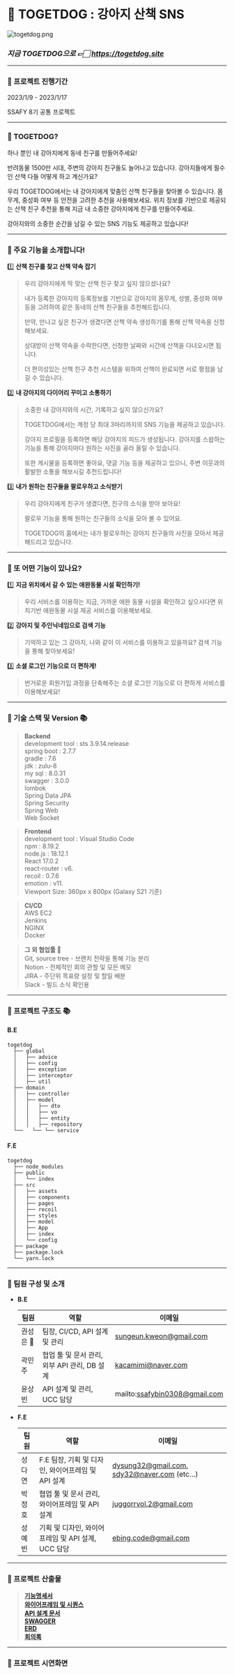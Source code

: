 # 🐶 TOGETDOG : 강아지 산책 SNS

![togetdog.png](https://s3.us-west-2.amazonaws.com/secure.notion-static.com/78d04b67-6415-47a6-8273-44d12ed46c17/togetdog.png?X-Amz-Algorithm=AWS4-HMAC-SHA256&X-Amz-Content-Sha256=UNSIGNED-PAYLOAD&X-Amz-Credential=AKIAT73L2G45EIPT3X45%2F20230216%2Fus-west-2%2Fs3%2Faws4_request&X-Amz-Date=20230216T084437Z&X-Amz-Expires=86400&X-Amz-Signature=00bbe3d43802df06d5db555b5cc24766038bf494fac53f289ce3751cbc64b21c&X-Amz-SignedHeaders=host&response-content-disposition=filename%3D%22togetdog.png%22&x-id=GetObject)

### ***지금 TOGETDOG으로 👉🏻 https://togetdog.site***
---
### **💚 프로젝트 진행기간** ###
<p> 2023/1/9 - 2023/1/17 </p>
<p> SSAFY 8기 공통 프로젝트 </p>

---

### **💛 TOGETDOG?**
하나 뿐인 내 강아지에게 동네 친구를 만들어주세요!

반려동물 1500만 시대, 주변의 강아지 친구들도 늘어나고 있습니다. 강아지들에게 필수인 산책 다들 어떻게 하고 계신가요?

우리 TOGETDOG에서는 내 강아지에게 맞춤인 산책 친구들을 찾아볼 수 있습니다. 몸무게, 중성화 여부 등 안전을 고려한 추천을 사용해보세요. 위치 정보를 기반으로 제공되는 산책 친구 추천을 통해 지금 내 소중한 강아지에게 친구를 만들어주세요.

강아지와의 소중한 순간을 남길 수 있는 SNS 기능도 제공하고 있습니다!

---

### **💚 주요 기능을 소개합니다!** ###

1️⃣ **산책 친구를 찾고 산책 약속 잡기**

> 우리 강아지에게 딱 맞는 산책 친구 찾고 싶지 않으셨나요?
> 
> 내가 등록한 강아지의 등록정보를 기반으로 강아지의 몸무게, 성별, 중성화 여부 등을 고려하여 같은 동네의 산책 친구들을 추천해드립니다. 
>
> 만약, 만나고 싶은 친구가 생겼다면 산책 약속 생성하기를 통해 산책 약속을 신청해보세요.
>
> 상대방이 산책 약속을 수락한다면, 신청한 날짜와 시간에 산책을 다녀오시면 됩니다.
>
> 더 편의성있는 산책 친구 추천 시스템을 위하여 산책이 완료되면 서로 평점을 남길 수 있습니다.

2️⃣ **내 강아지의 다이어리 꾸미고 소통하기**

> 소중한 내 강아지와의 시간, 기록하고 싶지 않으신가요?
> 
> TOGETDOG에서는 계정 당 최대 3마리까지의 SNS 기능을 제공하고 있습니다. 
> 
> 강아지 프로필을 등록하면 해당 강아지의 피드가 생성됩니다. 강아지를 스왑하는 기능을 통해 강아지마다 원하는 사진을 골라 올릴 수 있습니다. 
>
> 또한 게시물을 등록하면 좋아요, 댓글 기능 등을 제공하고 있으니, 주변 이웃과의 활발한 소통을 해보시길 추천드립니다!

3️⃣ **내가 원하는 친구들을 팔로우하고 소식받기**

> 우리 강아지에게 친구가 생겼다면, 친구의 소식을 받아 보아요!
>
> 팔로우 기능을 통해 원하는 친구들의 소식을 모아 볼 수 있어요.
>
> TOGETDOG의 홈에서는 내가 팔로우하는 강아지 친구들의 사진을 모아서 제공해드리고 있습니다.

--- 
### **💛 또 어떤 기능이 있나요?**

1️⃣ **지금 위치에서 갈 수 있는 애완동물 시설 확인하기!**
> 우리 서비스를 이용하는 지금, 가까운 애완 동물 시설을 확인하고 싶으시다면 위치기반 애완동물 시설 제공 서비스를 이용해보세요.

2️⃣ **강아지 및 주인닉네임으로 검색 기능**
> 기억하고 있는 그 강아지, 나와 같이 이 서비스를 이용하고 있을까요? 검색 기능을 통해 찾아보세요!

3️⃣ **소셜 로그인 기능으로 더 편하게!**
> 번거로운 회원가입 과정을 단축해주는 소셜 로그인 기능으로 더 편하게 서비스를 이용해보세요!

---

### **💚 기술 스택 및 Version 📚** ###

> **Backend** <br>
development tool : sts 3.9.14.release <br>
spring boot : 2.7.7 <br>
gradle : 7.6 <br>
jdk : zulu-8 <br>
my sql : 8.0.31 <br>
swagger : 3.0.0 <br>
lombok <br>
Spring Data JPA <br>
Spring Security <br>
Spring Web <br>
Web Socket <br>


> **Frontend** <br>
development tool : Visual Studio Code <br>
npm : 8.19.2 <br>
node.js : 18.12.1 <br>
React 17.0.2 <br>
react-router : v6. <br>
recoil : 0.7.6 <br>
emotion : v11. <br>
Viewport Size: 360px x 800px (Galaxy S21 기준) <br>

>**CI/CD** <br>
AWS EC2 <br>
Jenkins <br>
NGINX <br>
Docker <br>

>**그 외 협업툴 📕** <br>
Git, source tree - 브랜치 전략을 통해 기능 분리<br>
Notion - 전체적인 회의 관할 및 모든 메모<br>
JIRA - 주단위 목표량 설정 및 할일 배분 <br>
Slack - 빌드 소식 확인용 <br>

--- 

### **💛 프로젝트 구조도 📚** ###

#### B.E
```
togetdog
  ├── global
  │   ├── advice
  │   ├── config
  │   ├── exception
  │   ├── interceptor
  │   ├── util
  ├── domain
  │   ├── controller
  │   ├── model
  │   │   ├── dto
  │   │   ├── vo
  │   │   ├── entity
  │   │   ├── repository
  └──	└── └── service 
```

#### F.E
```
togetdog
  ├── node_modules
  ├── public
  │   └── index
  ├── src
  │   ├── assets
  │   ├── components
  │   ├── pages
  │   ├── recoil
  │   ├── styles
  │   ├── model
  │   ├── App
  │   ├── index
  │   └── config
  ├── package
  ├── package.lock
  └── yarn.lock
```

---

### **💚 팀원 구성 및 소개** ###

- **B.E**
    
    
    | 팀원 | 역할 | 이메일 |
    | --- | --- | --- |
    | 권성은 👑 | 팀장, CI/CD, API 설계 및 관리 | sungeun.kweon@gmail.com |
    | 곽민주 | 협업 툴 및 문서 관리, 외부 API 관리, DB 설계 | kacamimi@naver.com |
    | 윤상빈 | API 설계 및 관리, UCC 담당 | mailto:ssafybin0308@gmail.com |
- **F.E**
    
    
    | 팀원 | 역할 | 이메일 |
    | --- | --- | --- |
    | 성다연 | F.E 팀장, 기획 및 디자인, 와이어프레임 및 API 설계 | dysung32@gmail.com, sdy32@naver.com (etc…) |
    | 박정호 | 협업 툴 및 문서 관리, 와이어프레임 및 API 설계 | juggorrvol.2@gmail.com |
    | 성예빈 | 기획 및 디자인, 와이어프레임 및 API 설계, UCC 담당 | ebing.code@gmail.com |


--- 

### **💛 프로젝트 산출물** ###
> [**기능명세서**](https://regal-beach-e41.notion.site/c40879febfaf42ed9956653e8435129f?v=ad2508761ce4498f90113f2ce236b7b7) <br>
> [**와이어프레임 및 시퀀스**](https://www.figma.com/file/bM2moocb7C1pZ1oNKSAYhi/%EA%B3%B5%ED%86%B5-%ED%94%84%EB%A1%9C%EC%A0%9D%ED%8A%B8-%EC%99%80%EC%9D%B4%EC%96%B4%ED%94%84%EB%A0%88%EC%9E%84?node-id=0%3A1) <br>
> [**API 설계 문서**](https://regal-beach-e41.notion.site/API-3572f7ae0b5f45ebb0a92c790e7e026b) <br>
> [**SWAGGER**](http://i8a807.p.ssafy.io:8080/swagger-ui/index.html) <br>
> [**ERD**](https://www.erdcloud.com/d/3HCYpC8Zzsv7PCsQL) <br>
> [**회의록**](https://regal-beach-e41.notion.site/dfe23419903d42a1b277b34039b0df26?v=7ec50ead467f4823b464f2e82d8314aa)


--- 

### **💚 프로젝트 시연화면** ###
